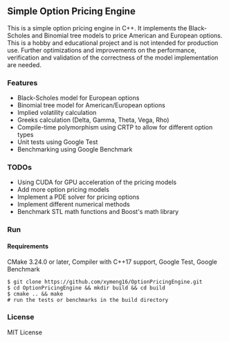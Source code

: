 ## Simple Option Pricing Engine

This is a simple option pricing engine in C++. It implements the Black-Scholes and Binomial tree models to price
American and European options. This is a hobby and educational project and is not intended for production use. Further
optimizations and
improvements on the performance, verification and validation of the correctness of the model implementation are needed.

### Features

- Black-Scholes model for European options
- Binomial tree model for American/European options
- Implied volatility calculation
- Greeks calculation (Delta, Gamma, Theta, Vega, Rho)
- Compile-time polymorphism using CRTP to allow for different option types
- Unit tests using Google Test
- Benchmarking using Google Benchmark

### TODOs

- Using CUDA for GPU acceleration of the pricing models
- Add more option pricing models
- Implement a PDE solver for pricing options
- Implement different numerical methods
- Benchmark STL math functions and Boost's math library

### Run

#### Requirements

CMake 3.24.0 or later, Compiler with C++17 support, Google Test, Google Benchmark

```shell
$ git clone https://github.com/xymeng16/OptionPricingEngine.git
$ cd OptionPricingEngine && mkdir build && cd build
$ cmake .. && make
# run the tests or benchmarks in the build directory
```

### License

MIT License